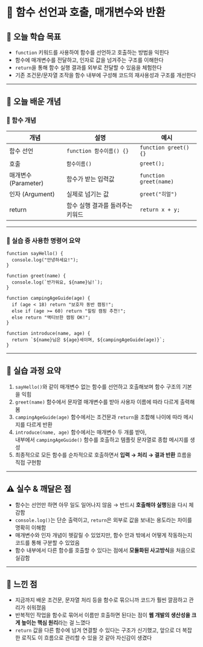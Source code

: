 # 📘 함수 선언과 호출, 매개변수와 반환

## 🎯 오늘 학습 목표
- `function` 키워드를 사용하여 함수를 선언하고 호출하는 방법을 익힌다  
- 함수에 매개변수를 전달하고, 인자로 값을 넘겨주는 구조를 이해한다  
- `return`을 통해 함수 실행 결과를 외부로 전달할 수 있음을 체험한다  
- 기존 조건문/문자열 조작을 함수 내부에 구성해 코드의 재사용성과 구조를 개선한다

---

## 🧠 오늘 배운 개념

### 🔹 함수 개념

| 개념 | 설명 | 예시 |
|------|------|------|
| 함수 선언 | `function 함수이름() {}` | `function greet() {}` |
| 호출 | `함수이름()` | `greet();` |
| 매개변수 (Parameter) | 함수가 받는 입력값 | `function greet(name)` |
| 인자 (Argument) | 실제로 넘기는 값 | `greet("히얼")` |
| return | 함수 실행 결과를 돌려주는 키워드 | `return x + y;` |

---

### 🔹 실습 중 사용한 명령어 요약

```
function sayHello() {
  console.log("안녕하세요!");
}

function greet(name) {
  console.log(`반가워요, ${name}님!`);
}

function campingAgeGuide(age) {
  if (age < 18) return "보호자 동반 캠핑!";
  else if (age >= 60) return "힐링 캠핑 추천!";
  else return "액티브한 캠핑 OK!";
}

function introduce(name, age) {
  return `${name}님은 ${age}세이며, ${campingAgeGuide(age)}`;
}
```

---

## 🧪 실습 과정 요약
1. `sayHello()`와 같이 매개변수 없는 함수를 선언하고 호출해보며 함수 구조의 기본을 익힘  
2. `greet(name)` 함수에서 문자열 매개변수를 받아 사용자 이름에 따라 다르게 출력해봄  
3. `campingAgeGuide(age)` 함수에서는 조건문과 `return`을 조합해 나이에 따라 메시지를 다르게 반환  
4. `introduce(name, age)` 함수에서는 매개변수 두 개를 받아,  
   내부에서 `campingAgeGuide()` 함수를 호출하고 템플릿 문자열로 종합 메시지를 생성  
5. 최종적으로 모든 함수를 순차적으로 호출하면서 **입력 → 처리 → 결과 반환** 흐름을 직접 구현함

---

## ⚠️ 실수 & 깨달은 점
- 함수는 선언만 하면 아무 일도 일어나지 않음 → 반드시 **호출해야 실행**됨을 다시 체감함  
- `console.log()`는 단순 출력이고, `return`은 외부로 값을 보내는 용도라는 차이를 명확히 이해함  
- 매개변수와 인자 개념이 헷갈릴 수 있었지만, 함수 안과 밖에서 어떻게 작동하는지 코드를 통해 구분할 수 있었음  
- 함수 내부에서 다른 함수를 호출할 수 있다는 점에서 **모듈화된 사고방식**을 처음으로 실감함

---

## 💭 느낀 점
- 지금까지 배운 조건문, 문자열 처리 등을 함수로 묶으니까 코드가 훨씬 깔끔하고 관리가 쉬워졌음  
- 반복적인 작업을 함수로 묶어서 이름만 호출하면 된다는 점이 **웹 개발의 생산성을 크게 높이는 핵심 원리**라는 걸 느꼈다  
- `return` 값을 다른 함수에 넘겨 연결할 수 있다는 구조가 신기했고, 앞으로 더 복잡한 로직도 이 흐름으로 관리할 수 있을 것 같아 자신감이 생겼다


